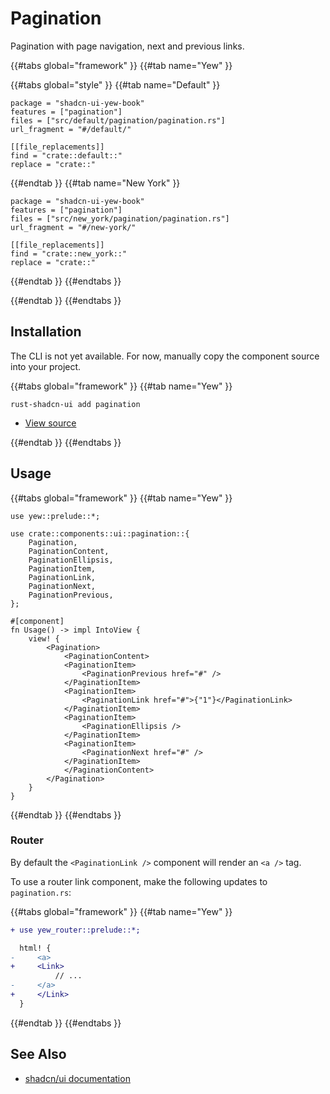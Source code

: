 # Pagination

Pagination with page navigation, next and previous links.

{{#tabs global="framework" }}
{{#tab name="Yew" }}

{{#tabs global="style" }}
{{#tab name="Default" }}

```toml,trunk
package = "shadcn-ui-yew-book"
features = ["pagination"]
files = ["src/default/pagination/pagination.rs"]
url_fragment = "#/default/"

[[file_replacements]]
find = "crate::default::"
replace = "crate::"
```

{{#endtab }}
{{#tab name="New York" }}

```toml,trunk
package = "shadcn-ui-yew-book"
features = ["pagination"]
files = ["src/new_york/pagination/pagination.rs"]
url_fragment = "#/new-york/"

[[file_replacements]]
find = "crate::new_york::"
replace = "crate::"
```

{{#endtab }}
{{#endtabs }}

{{#endtab }}
{{#endtabs }}

## Installation

<div class="warning">

The CLI is not yet available. For now, manually copy the component source into your project.

</div>

{{#tabs global="framework" }}
{{#tab name="Yew" }}

```shell
rust-shadcn-ui add pagination
```

-   [View source](https://github.com/RustForWeb/shadcn-ui/tree/main/packages/yew/pagination)

{{#endtab }}
{{#endtabs }}

## Usage

{{#tabs global="framework" }}
{{#tab name="Yew" }}

```rust,ignore
use yew::prelude::*;

use crate::components::ui::pagination::{
    Pagination,
    PaginationContent,
    PaginationEllipsis,
    PaginationItem,
    PaginationLink,
    PaginationNext,
    PaginationPrevious,
};

#[component]
fn Usage() -> impl IntoView {
    view! {
        <Pagination>
            <PaginationContent>
            <PaginationItem>
                <PaginationPrevious href="#" />
            </PaginationItem>
            <PaginationItem>
                <PaginationLink href="#">{"1"}</PaginationLink>
            </PaginationItem>
            <PaginationItem>
                <PaginationEllipsis />
            </PaginationItem>
            <PaginationItem>
                <PaginationNext href="#" />
            </PaginationItem>
            </PaginationContent>
        </Pagination>
    }
}
```

{{#endtab }}
{{#endtabs }}

### Router

By default the `<PaginationLink />` component will render an `<a />` tag.

To use a router link component, make the following updates to `pagination.rs`:

{{#tabs global="framework" }}
{{#tab name="Yew" }}

```diff
+ use yew_router::prelude::*;

  html! {
-     <a>
+     <Link>
          // ...
-     </a>
+     </Link>
  }
```

{{#endtab }}
{{#endtabs }}

## See Also

-   [shadcn/ui documentation](https://ui.shadcn.com/docs/components/pagination)

